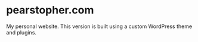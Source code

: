 # pearstopher.com

My personal website. This version is built using a custom WordPress theme and plugins.